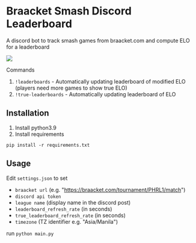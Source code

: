 # Braacket Smash Discord Leaderboard
A discord bot to track smash games from braacket.com and compute ELO for a leaderboard

![](https://i.imgur.com/VuSBy31.jpg)

Commands
1. `!leaderboards` - Automatically updating leaderboard of modified ELO (players need more games to show true ELO)
2. `!true-leaderboards` - Automatically updating leaderboard of ELO

## Installation
1. Install python3.9
2. Install requirements

`pip install -r requirements.txt`

## Usage

Edit `settings.json` to set
* `braacket url` (e.g. "https://braacket.com/tournament/PHRL1/match")
* `discord api token`
* `league name` (display name in the discord post)
* `leaderboard_refresh_rate` (in seconds)
* `true_leaderboard_refresh_rate` (in seconds)
* `timezone` (TZ identifier e.g. "Asia/Manila")

run `python main.py`